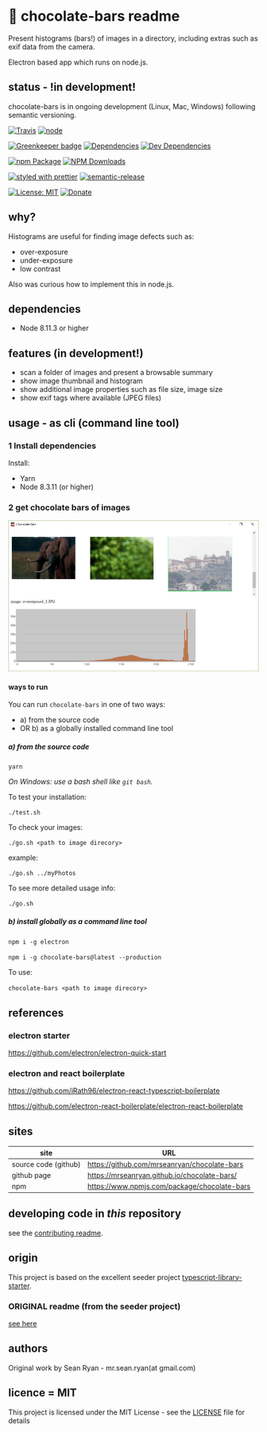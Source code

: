 # :chocolate_bar: chocolate-bars readme

Present histograms (bars!) of images in a directory, including extras such as exif data from the camera.

Electron based app which runs on node.js.

## status - !in development!

chocolate-bars is in ongoing development (Linux, Mac, Windows) following semantic versioning.

[![Travis](https://img.shields.io/travis/mrseanryan/chocolate-bars.svg)](https://travis-ci.org/mrseanryan/chocolate-bars)
[![node](https://img.shields.io/node/v/chocolate-bars.svg)](https://nodejs.org)

[![Greenkeeper badge](https://badges.greenkeeper.io/mrseanryan/chocolate-bars.svg)](https://greenkeeper.io/)
[![Dependencies](https://david-dm.org/mrseanryan/chocolate-bars.svg)](https://david-dm.org/mrseanryan/chocolate-bars)
[![Dev Dependencies](https://david-dm.org/mrseanryan/chocolate-bars/dev-status.svg)](https://david-dm.org/mrseanryan/chocolate-bars?type=dev)

[![npm Package](https://img.shields.io/npm/v/chocolate-bars.svg?style=flat-square)](https://www.npmjs.org/package/chocolate-bars)
[![NPM Downloads](https://img.shields.io/npm/dm/chocolate-bars.svg)](https://npmjs.org/package/chocolate-bars)

[![styled with prettier](https://img.shields.io/badge/styled_with-prettier-ff69b4.svg)](https://github.com/prettier/prettier)
[![semantic-release](https://img.shields.io/badge/%20%20%F0%9F%93%A6%F0%9F%9A%80-semantic--release-e10079.svg)](https://github.com/semantic-release/semantic-release)

[![License: MIT](https://img.shields.io/badge/License-MIT-yellow.svg)](https://opensource.org/licenses/MIT)
[![Donate](https://img.shields.io/badge/donate-paypal-blue.svg)](https://paypal.me/mrseanryan)

## why?

Histograms are useful for finding image defects such as:

-   over-exposure
-   under-exposure
-   low contrast

Also was curious how to implement this in node.js.

## dependencies

-   Node 8.11.3 or higher

## features (in development!)

-   scan a folder of images and present a browsable summary
-   show image thumbnail and histogram
-   show additional image properties such as file size, image size
-   show exif tags where available (JPEG files)

## usage - as cli (command line tool)

### 1 Install dependencies

Install:

-   Yarn
-   Node 8.3.11 (or higher)

### 2 get chocolate bars of images

![Screenshot](./static/site/screenshot-1.png)

#### ways to run

You can run `chocolate-bars` in one of two ways:

-   a) from the source code
-   OR b) as a globally installed command line tool

##### a) from the source code

```
yarn
```

_On Windows: use a bash shell like `git bash`._

To test your installation:

```
./test.sh
```

To check your images:

```
./go.sh <path to image direcory>
```

example:

```
./go.sh ../myPhotos
```

To see more detailed usage info:

```
./go.sh
```

##### b) install globally as a command line tool

`npm i -g electron`

`npm i -g chocolate-bars@latest --production`

To use:

`chocolate-bars <path to image direcory>`

## references

### electron starter

https://github.com/electron/electron-quick-start

### electron and react boilerplate

https://github.com/iRath96/electron-react-typescript-boilerplate

https://github.com/electron-react-boilerplate/electron-react-boilerplate

## sites

| site                 | URL                                          |
| -------------------- | -------------------------------------------- |
| source code (github) | https://github.com/mrseanryan/chocolate-bars |
| github page          | https://mrseanryan.github.io/chocolate-bars/ |
| npm                  | https://www.npmjs.com/package/chocolate-bars |

## developing code in _this_ repository

see the [contributing readme](CONTRIBUTING.md).

## origin

This project is based on the excellent seeder project [typescript-library-starter](https://github.com/alexjoverm/typescript-library-starter).

### ORIGINAL readme (from the seeder project)

[see here](README.original.md)

## authors

Original work by Sean Ryan - mr.sean.ryan(at gmail.com)

## licence = MIT

This project is licensed under the MIT License - see the [LICENSE](LICENSE) file for details
